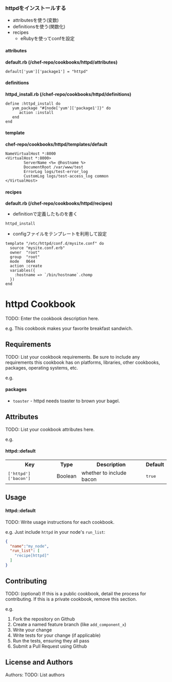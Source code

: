 
### httpdをインストールする
- attributesを使う(変数)
- definitionsを使う(関数化)
- recipes
   -  eRubyを使ってconfを設定

#### attributes
**default.rb (/chef-repo/cookbooks/httpd/attributes)**
```
default['yum']['package1'] = "httpd"
```

#### definitions
**httpd_install.rb (/chef-repo/cookbooks/httpd/definitions)**
```
define :httpd_install do
   yum_package "#{node['yum']['package1']}" do
      action :install
   end
end
```

#### template
**chef-repo/cookbooks/httpd/templates/default**
```
NameVirtualHost *:8000
<VirtualHost *:8000>
        ServerName <%= @hostname %>
        DocumentRoot /var/www/test
        ErrorLog logs/test-error_log
        CustomLog logs/test-access_log common
</VirtualHost>
```

#### recipes
**default.rb (/chef-repo/cookbooks/httpd/recipes)**
-  definitionで定義したものを書く
```
httpd_install
```

-  configファイルをテンプレートを利用して設定
```
template "/etc/httpd/conf.d/mysite.conf" do
  source "mysite.conf.erb"
  owner	 "root"
  group  "root"
  mode   0644
  action :create
  variables({
	:hostname => `/bin/hostname`.chomp
  })
end
```

httpd Cookbook
==============
TODO: Enter the cookbook description here.

e.g.
This cookbook makes your favorite breakfast sandwich.

Requirements
------------
TODO: List your cookbook requirements. Be sure to include any requirements this cookbook has on platforms, libraries, other cookbooks, packages, operating systems, etc.

e.g.
#### packages
- `toaster` - httpd needs toaster to brown your bagel.

Attributes
----------
TODO: List your cookbook attributes here.

e.g.
#### httpd::default
<table>
  <tr>
    <th>Key</th>
    <th>Type</th>
    <th>Description</th>
    <th>Default</th>
  </tr>
  <tr>
    <td><tt>['httpd']['bacon']</tt></td>
    <td>Boolean</td>
    <td>whether to include bacon</td>
    <td><tt>true</tt></td>
  </tr>
</table>

Usage
-----
#### httpd::default
TODO: Write usage instructions for each cookbook.

e.g.
Just include `httpd` in your node's `run_list`:

```json
{
  "name":"my_node",
  "run_list": [
    "recipe[httpd]"
  ]
}
```

Contributing
------------
TODO: (optional) If this is a public cookbook, detail the process for contributing. If this is a private cookbook, remove this section.

e.g.
1. Fork the repository on Github
2. Create a named feature branch (like `add_component_x`)
3. Write your change
4. Write tests for your change (if applicable)
5. Run the tests, ensuring they all pass
6. Submit a Pull Request using Github

License and Authors
-------------------
Authors: TODO: List authors
